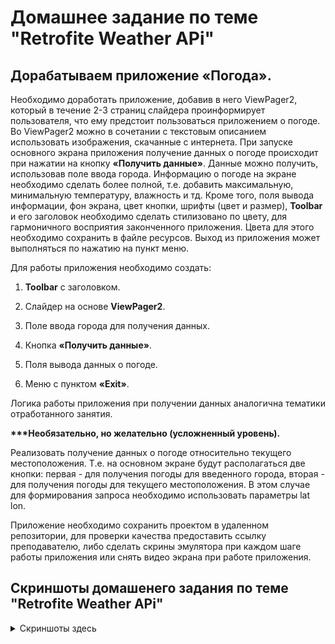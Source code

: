 # Домашнее задание по теме "Retrofite Weather APi"

## Дорабатываем приложение «Погода». 

Необходимо доработать приложение, добавив в него ViewPager2, который в течение 2-3 страниц слайдера проинформирует пользователя, что ему предстоит пользоваться приложением о погоде. Во ViewPager2 можно в сочетании с текстовым описанием использовать изображения, скачанные с интернета. При запуске основного экрана приложения получение данных о погоде происходит при нажатии на кнопку **«Получить данные»**. Данные можно получить, использовав поле ввода города. Информацию о погоде на экране необходимо сделать более полной, т.е. добавить максимальную, минимальную температуру, влажность и тд. Кроме того, поля вывода информации, фон экрана, цвет кнопки, шрифты (цвет и размер), **Toolbar** и его заголовок необходимо сделать стилизовано по цвету, для гармоничного восприятия законченного приложения. Цвета для этого необходимо сохранить в файле ресурсов. Выход из приложения может выполняться по нажатию на пункт меню.

Для работы приложения необходимо создать:

1. **Toolbar** с заголовком.

2. Слайдер на основе **ViewPager2**.

3. Поле ввода города для получения данных.

4. Кнопка **«Получить данные»**.

5. Поля вывода данных о погоде.

6. Меню с пунктом **«Exit»**.

Логика работы приложения при получении данных аналогична тематики отработанного занятия.

**\*\*\*Необязательно, но желательно (усложненный уровень).**

Реализовать получение данных о погоде относительно текущего местоположения. Т.е. на основном экране будут располагаться две кнопки: первая - для получения погоды для введенного города, вторая -  для получения погоды для текущего местоположения. В этом случае для формирования запроса необходимо использовать параметры lat lon.

Приложение необходимо сохранить проектом в удаленном репозитории, для проверки качества предоставить ссылку преподавателю, либо сделать скрины эмулятора при каждом шаге работы приложения или снять видео экрана при работе приложения.

## Скриншоты домашенего задания по теме "Retrofite Weather APi"

<details>
<summary>
Скриншоты здесь</summary>

![](md/1.png)
![](md/2.png)
![](md/3.png)
![](md/4.png)
![](md/5.png)

</details>